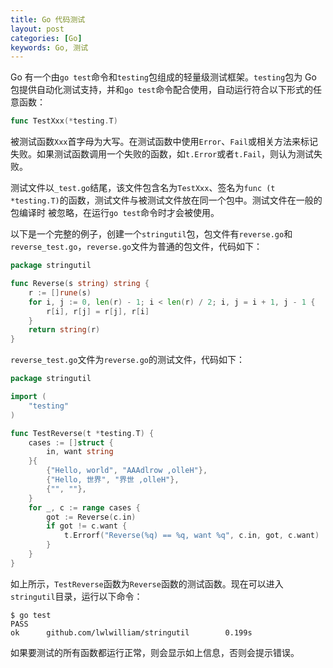 ```yaml
---
title: Go 代码测试
layout: post
categories: [Go]
keywords: Go, 测试
---
```


Go 有一个由`go test`命令和`testing`包组成的轻量级测试框架。`testing`包为 Go 包提供自动化测试支持，并和`go test`命令配合使用，自动运行符合以下形式的任意函数：

```go
func TestXxx(*testing.T)
```

被测试函数`Xxx`首字母为大写。在测试函数中使用`Error`、`Fail`或相关方法来标记失败。如果测试函数调用一个失败的函数，如`t.Error`或者`t.Fail`，则认为测试失败。

测试文件以`_test.go`结尾，该文件包含名为`TestXxx`、签名为`func (t *testing.T)`的函数，测试文件与被测试文件放在同一个包中。测试文件在一般的包编译时
被忽略，在运行`go test`命令时才会被使用。

以下是一个完整的例子，创建一个`stringutil`包，包文件有`reverse.go`和`reverse_test.go`，`reverse.go`文件为普通的包文件，代码如下：

```go
package stringutil

func Reverse(s string) string {
	r := []rune(s)
	for i, j := 0, len(r) - 1; i < len(r) / 2; i, j = i + 1, j - 1 {
		r[i], r[j] = r[j], r[i]
	}
	return string(r)
}
```

`reverse_test.go`文件为`reverse.go`的测试文件，代码如下：

```go
package stringutil

import (
	"testing"
)

func TestReverse(t *testing.T) {
	cases := []struct {
		in, want string
	}{
		{"Hello, world", "AAAdlrow ,olleH"},
		{"Hello, 世界", "界世 ,olleH"},
		{"", ""},
	}
	for _, c := range cases {
		got := Reverse(c.in)
		if got != c.want {
			t.Errorf("Reverse(%q) == %q, want %q", c.in, got, c.want)
		}
	}
}
```

如上所示，`TestReverse`函数为`Reverse`函数的测试函数。现在可以进入`stringutil`目录，运行以下命令：

```
$ go test
PASS
ok      github.com/lwlwilliam/stringutil        0.199s
```

如果要测试的所有函数都运行正常，则会显示如上信息，否则会提示错误。
